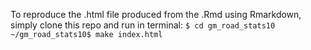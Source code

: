 To reproduce the .html file produced from the .Rmd using Rmarkdown, simply clone this repo and run in terminal:
`$ cd gm_road_stats10`
`~/gm_road_stats10$ make index.html`

